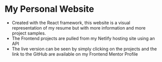 # My Personal Website
- Created with the React framework, this website is a visual representation of my resume but with more information and more project samples.
- The Frontend projects are pulled from my Netlify hosting site using an API
 - The live version can be seen by simply clicking on the projects and the link to the GitHub are available on my Frontend Mentor Profile
